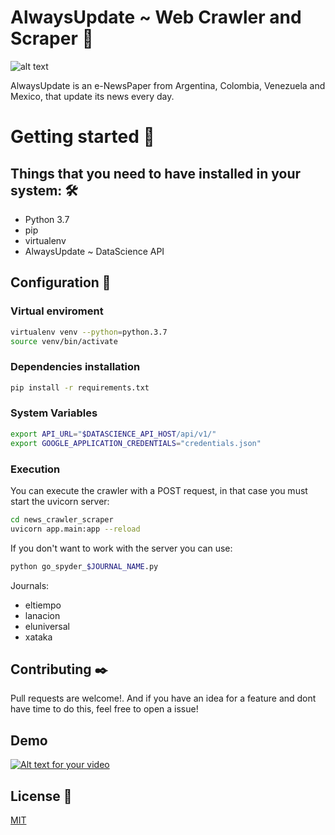 # AlwaysUpdate ~ Web Crawler and Scraper 📰

![alt text](https://s3.us-west-2.amazonaws.com/secure.notion-static.com/13c1f597-c78c-48cb-b063-d53188615dea/alwaysupdate.vercel.app_login_%2810%29.png?X-Amz-Algorithm=AWS4-HMAC-SHA256&X-Amz-Credential=AKIAT73L2G45O3KS52Y5%2F20201028%2Fus-west-2%2Fs3%2Faws4_request&X-Amz-Date=20201028T172015Z&X-Amz-Expires=86400&X-Amz-Signature=3bfe3af415897a09aef8f5ce74657160b5936dba0d0f06836a04df226a4cda2d&X-Amz-SignedHeaders=host&response-content-disposition=filename%20%3D%22alwaysupdate.vercel.app_login_%2810%29.png%22)

AlwaysUpdate is an e-NewsPaper from Argentina, Colombia, Venezuela and Mexico, that update its news every day.

# Getting started 🚀
## Things that you need to have installed in your system: 🛠️
 * Python 3.7
 * pip
 * virtualenv
 * AlwaysUpdate ~ DataScience API 
 
## Configuration 🔧
### Virtual enviroment
```bash
virtualenv venv --python=python.3.7
source venv/bin/activate
```
### Dependencies installation
```bash
pip install -r requirements.txt
```

### System Variables
```bash
export API_URL="$DATASCIENCE_API_HOST/api/v1/"
export GOOGLE_APPLICATION_CREDENTIALS="credentials.json"
```


### Execution

You can execute the crawler with a POST request, in that case you must start the uvicorn server:
```bash
cd news_crawler_scraper
uvicorn app.main:app --reload 
```

If you don't want to work with the server you can use:
```bash
python go_spyder_$JOURNAL_NAME.py
```

Journals: 
* eltiempo
* lanacion
* eluniversal
* xataka


## Contributing ✒️
Pull requests are welcome!. And if you have an idea for a feature and dont have time to do this, feel free to open a issue!

## Demo

[![Alt text for your video](https://s3.us-west-2.amazonaws.com/secure.notion-static.com/473ce9d0-9aa9-4f36-8807-07d561fe329b/video.png?X-Amz-Algorithm=AWS4-HMAC-SHA256&X-Amz-Credential=AKIAT73L2G45O3KS52Y5%2F20201104%2Fus-west-2%2Fs3%2Faws4_request&X-Amz-Date=20201104T163553Z&X-Amz-Expires=86400&X-Amz-Signature=5686e73ea4d4bec8167d27584b9060564d7093e45eaea4bfd9940c3a3e51ff84&X-Amz-SignedHeaders=host&response-content-disposition=filename%20%3D%22video.png%22)](https://www.youtube.com/watch?v=kDm-sx_sU5o)

## License 📄
[MIT](https://choosealicense.com/licenses/mit/)


